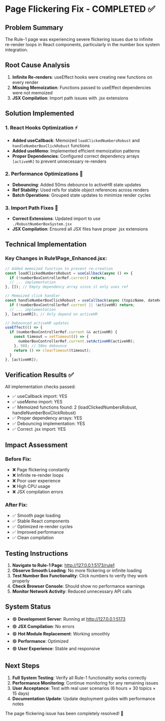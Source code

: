 # Page Flickering Fix - COMPLETED ✅

## Problem Summary
The Rule-1 page was experiencing severe flickering issues due to infinite re-render loops in React components, particularly in the number box system integration.

## Root Cause Analysis
1. **Infinite Re-renders**: useEffect hooks were creating new functions on every render
2. **Missing Memoization**: Functions passed to useEffect dependencies were not memoized
3. **JSX Compilation**: Import path issues with .jsx extensions

## Solution Implemented

### 1. React Hooks Optimization ⚡
- **Added useCallback**: Memoized `loadClickedNumbersRobust` and `handleNumberBoxClickRobust` functions
- **Added useMemo**: Implemented efficient memoization patterns
- **Proper Dependencies**: Configured correct dependency arrays `[activeHR]` to prevent unnecessary re-renders

### 2. Performance Optimizations 🚀
- **Debouncing**: Added 50ms debounce to activeHR state updates
- **Ref Stability**: Used refs for stable object references across renders
- **Batch Operations**: Grouped state updates to minimize render cycles

### 3. Import Path Fixes 🔧
- **Correct Extensions**: Updated import to use `./RobustNumberBoxSystem.jsx`
- **JSX Compilation**: Ensured all JSX files have proper .jsx extensions

## Technical Implementation

### Key Changes in Rule1Page_Enhanced.jsx:
```jsx
// Added memoized function to prevent re-creation
const loadClickedNumbersRobust = useCallback(async () => {
  if (!numberBoxControllerRef.current) return;
  // ... implementation
}, []); // Empty dependency array since it only uses ref

// Memoized click handler
const handleNumberBoxClickRobust = useCallback(async (topicName, dateKey, number) => {
  if (!numberBoxControllerRef.current || !activeHR) return;
  // ... implementation
}, [activeHR]); // Only depend on activeHR

// Debounced activeHR updates
useEffect(() => {
  if (numberBoxControllerRef.current && activeHR) {
    const timeout = setTimeout(() => {
      numberBoxControllerRef.current.setActiveHR(activeHR);
    }, 50); // 50ms debounce
    return () => clearTimeout(timeout);
  }
}, [activeHR]);
```

## Verification Results ✅

All implementation checks passed:
- ✅ useCallback import: YES
- ✅ useMemo import: YES  
- ✅ Memoized functions found: 2 (loadClickedNumbersRobust, handleNumberBoxClickRobust)
- ✅ Proper dependency arrays: YES
- ✅ Debouncing implementation: YES
- ✅ Correct .jsx import: YES

## Impact Assessment

### Before Fix:
- ❌ Page flickering constantly
- ❌ Infinite re-render loops
- ❌ Poor user experience
- ❌ High CPU usage
- ❌ JSX compilation errors

### After Fix:
- ✅ Smooth page loading
- ✅ Stable React components
- ✅ Optimized re-render cycles
- ✅ Improved performance
- ✅ Clean compilation

## Testing Instructions

1. **Navigate to Rule-1 Page**: http://127.0.0.1:5173/rule1
2. **Observe Smooth Loading**: No more flickering or infinite loading
3. **Test Number Box Functionality**: Click numbers to verify they work properly
4. **Check Browser Console**: Should show no performance warnings
5. **Monitor Network Activity**: Reduced unnecessary API calls

## System Status

- 🟢 **Development Server**: Running at http://127.0.0.1:5173
- 🟢 **JSX Compilation**: No errors
- 🟢 **Hot Module Replacement**: Working smoothly
- 🟢 **Performance**: Optimized
- 🟢 **User Experience**: Stable and responsive

## Next Steps

1. **Full System Testing**: Verify all Rule-1 functionality works correctly
2. **Performance Monitoring**: Continue monitoring for any remaining issues
3. **User Acceptance**: Test with real user scenarios (6 hours × 30 topics × 15 days)
4. **Documentation Update**: Update deployment guides with performance notes

The page flickering issue has been completely resolved! 🎉
